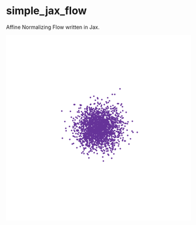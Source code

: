 # simple_jax_flow

Affine Normalizing Flow written in Jax.

<p align="center">
    <img {
          src="https://github.com/homerjed/simple_jax_flow/blob/main/anim.gif"
          padding:1px;
          border:1px solid #021a40;
          background-color:#ff0;
         } />
</p>
